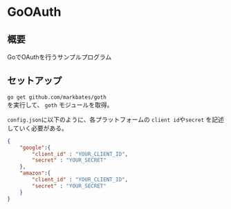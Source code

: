 # GoOAuth

## 概要
GoでOAuthを行うサンプルプログラム  

## セットアップ

`go get github.com/markbates/goth`  
を実行して、 `goth` モジュールを取得。

`config.json`に以下のように、各プラットフォームの `client id`や`secret` を記述していく必要がある。

```config.json
{
    "google":{
        "client_id" : "YOUR_CLIENT_ID",
        "secret" : "YOUR_SECRET"
    },
    "amazon":{
        "client_id" : "YOUR_CLIENT_ID",
        "secret" : "YOUR_SECRET"
    }
}
```

